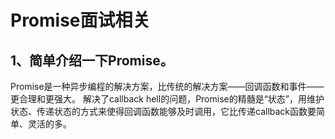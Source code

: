 # Promise面试相关
## 1、简单介绍一下Promise。
Promise是一种异步编程的解决方案，比传统的解决方案——回调函数和事件——更合理和更强大。
解决了callback hell的问题，Promise的精髓是“状态”，用维护状态、传递状态的方式来使得回调函数能够及时调用，它比传递callback函数要简单、灵活的多。